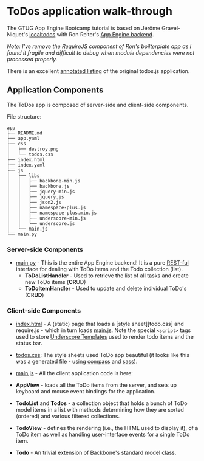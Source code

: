 # ToDos application walk-through

The GTUG App Engine Bootcamp tutorial is based on Jérôme Gravel-Niquet's [localtodos]
with Ron Reiter's [App Engine backend][webapp-boilerplate].

*Note: I've remove the RequireJS component of Ron's boilterplate app as I found it fragile and
difficult to debug when module dependencies were not processed properly.*

There is an excellent [annotated listing][localtodos-source] of the original todos.js application.

  [localtodos]: http://localtodos.com/
  [localtodos-source]: http://documentcloud.github.com/backbone/docs/todos.html
  [webapp-boilerplate]: https://github.com/ronreiter/webapp-boilerplate

## Application Components

The ToDos app is composed of server-side and client-side components.

File structure:

    app
    ├── README.md
    ├── app.yaml
    ├── css
    │   ├── destroy.png
    │   └── todos.css
    ├── index.html
    ├── index.yaml
    ├── js
    │   ├── libs
    │   │   ├── backbone-min.js
    │   │   ├── backbone.js
    │   │   ├── jquery-min.js
    │   │   ├── jquery.js
    │   │   ├── json2.js
    │   │   ├── namespace-plus.js
    │   │   ├── namespace-plus.min.js
    │   │   ├── underscore-min.js
    │   │   └── underscore.js
    │   └── main.js
    └── main.py

### Server-side Components

- [main.py] - This is the entire App Engine backend!  It is a pure [REST-ful] interface
  for dealing with ToDo items and the Todo collection (list).
  - **ToDoListHandler** - Used to retrieve the list of all tasks and create new ToDo items
  (**CR**UD)
  - **ToDoItemHandler** - Used to update and delete individual ToDo's (CR**UD**)

### Client-side Components

- [index.html] - A (static) page that loads a [style sheet][todo.css] and require.js - which
  in turn loads [main.js].  Note the special `<script>` tags used to store [Underscore Templates]
  used to render todo items and the status bar.
- [todos.css]: The style sheets used ToDo app beautiful (it looks
  like this was a generated file - using [compass] and [sass]).
- [main.js] - All the client application code is here:
- **AppView** - loads all the ToDo items from the server, and sets up keyboard
  and mouse event bindings for the application.
- **TodoList** and **Todos** - a collection object that holds a bunch of ToDo model items in a list
  with methods determining how they are sorted (ordered) and various filtered collections.
- **TodoView** - defines the rendering (i.e., the HTML used
  to display it), of a ToDo item as well as handling user-interface events for a single
  ToDo item.
- **Todo** - An trivial extension of Backbone's standard model class.

  [REST-ful]: http://en.wikipedia.org/wiki/Representational_state_transfer
  [Underscore Templates]: http://documentcloud.github.com/underscore/#template
  [less]: http://lesscss.org/
  [compass]: http://compass-style.org/
  [sass]: http://sass-lang.com/

  [main.py]: ../app/main.py
  [index.html]: ../app/index.html
  [todos.css]: ../app/css/todos.css
  [main.js]: ../app/js/main.js
